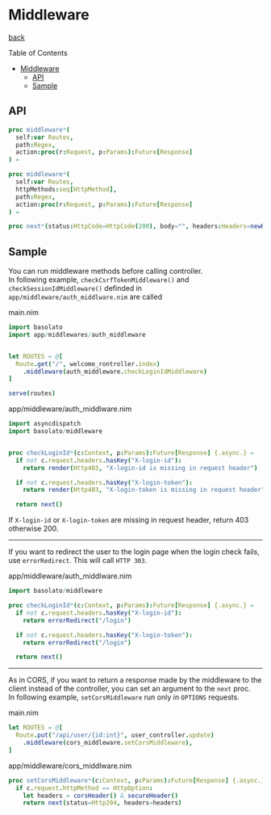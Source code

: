 Middleware
===
[back](../../README.md)

Table of Contents

<!--ts-->
* [Middleware](#middleware)
   * [API](#api)
   * [Sample](#sample)

<!-- Created by https://github.com/ekalinin/github-markdown-toc -->
<!-- Added by: root, at: Sat Jun 22 11:26:36 UTC 2024 -->

<!--te-->

## API
```nim
proc middleware*(
  self:var Routes,
  path:Regex,
  action:proc(r:Request, p:Params):Future[Response]
) =

proc middleware*(
  self:var Routes,
  httpMethods:seq[HttpMethod],
  path:Regex,
  action:proc(r:Request, p:Params):Future[Response]
) =

proc next*(status:HttpCode=HttpCode(200), body="", headers:Headers=newHeaders()):Response =
```

## Sample
You can run middleware methods before calling controller.  
In following example, `checkCsrfTokenMiddleware()` and `checkSessionIdMiddleware()` definded in `app/middleware/auth_middlware.nim` are called

main.nim
```nim
import basolato
import app/middlewares/auth_middleware


let ROUTES = @[
  Route.get("/", welcome_rontroller.index)
    .middleware(auth_middleware.checkLoginIdMiddleware)
]

serve(routes)
```

app/middleware/auth_middlware.nim
```nim
import asyncdispatch
import basolato/middleware


proc checkLoginId*(c:Context, p:Params):Future[Response] {.async.} =
  if not c.request.headers.hasKey("X-login-id"):
    return render(Http403, "X-login-id is missing in request header")

  if not c.request.headers.hasKey("X-login-token"):
    return render(Http403, "X-login-token is missing in request header")

  return next()
```

If `X-login-id` or `X-login-token` are missing in request header, return 403 otherwise 200.

---

If you want to redirect the user to the login page when the login check fails, use `errorRedirect`. This will call `HTTP 303`.

app/middleware/auth_middlware.nim
```nim
import basolato/middleware

proc checkLoginId*(c:Context, p:Params):Future[Response] {.async.} =
  if not c.request.headers.hasKey("X-login-id"):
    return errorRedirect("/login")

  if not c.request.headers.hasKey("X-login-token"):
    return errorRedirect("/login")

  return next()
```

---

As in CORS, if you want to return a response made by the middleware to the client instead of the controller, you can set an argument to the `next` proc.  
In following example, `setCorsMiddleware` run only in `OPTIONS` requests.

main.nim
```nim
let ROUTES = @[
  Route.put("/api/user/{id:int}", user_controller.update)
    .middleware(cors_middleware.setCorsMiddleware),
]
```

app/middleware/cors_middlware.nim
```nim
proc setCorsMiddleware*(c:Context, p:Params):Future[Response] {.async.} =
  if c.request.httpMethod == HttpOption:
    let headers = corsHeader() & secureHeader()
    return next(status=Http204, headers=headers)
```
